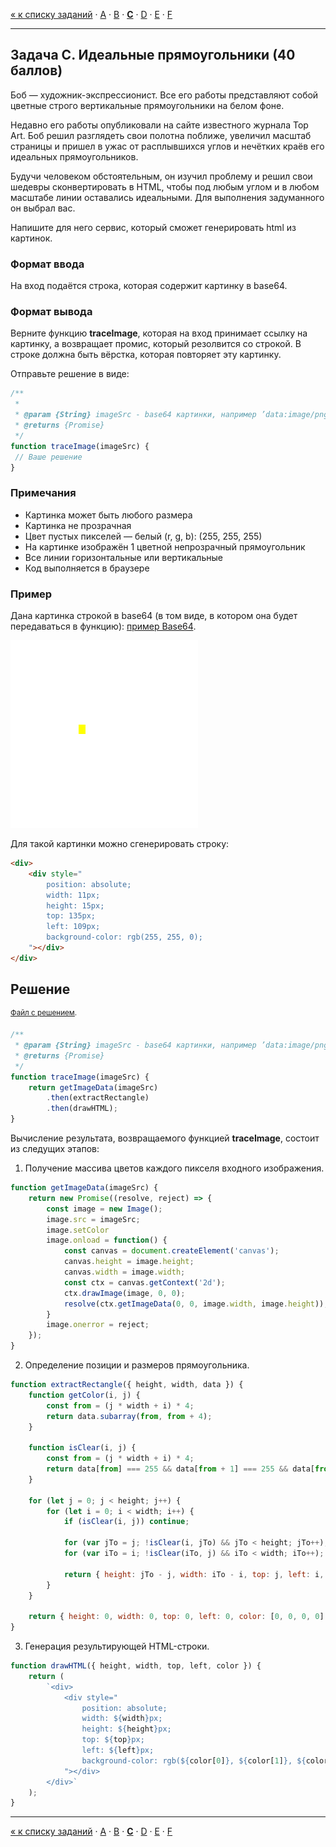 [« к списку заданий](../../README.md) · [A](../A/README.md) · [B](../B/README.md) · **[C](../C/README.md)** · [D](../D/README.md) · [E](../E/README.md) · [F](../F/README.md)

-----

<a name="task-C"><h2>Задача C. Идеальные прямоугольники (40 баллов)</h2></a>

Боб — художник-экспрессионист. Все его работы представляют собой цветные строго вертикальные прямоугольники на белом фоне.

Недавно его работы опубликовали на сайте известного журнала Top Art. Боб решил разглядеть свои полотна поближе, увеличил масштаб страницы и пришел в ужас от расплывшихся углов и нечётких краёв его идеальных прямоугольников.

Будучи человеком обстоятельным, он изучил проблему и решил свои шедевры сконвертировать в HTML, чтобы под любым углом и в любом масштабе линии оставались идеальными. Для выполнения задуманного он выбрал вас.

Напишите для него сервис, который сможет генерировать html из картинок.

### Формат ввода

На вход подаётся строка, которая содержит картинку в base64.

### Формат вывода

Верните функцию **traceImage**, которая на вход принимает ссылку на картинку, а возвращает промис, который резолвится со строкой. В строке должна быть вёрстка, которая повторяет эту картинку.

Отправьте решение в виде:
``` js
/**  
 *  
 * @param {String} imageSrc - base64 картинки, например ’data:image/png;base64,iVBORw0KGgoAAAANSUhEUgAA...’  
 * @returns {Promise}  
 */  
function traceImage(imageSrc) {  
 // Ваше решение  
}
```
### Примечания
* Картинка может быть любого размера
* Картинка не прозрачная
* Цвет пустых пикселей — белый (r, g, b): (255, 255, 255)
* На картинке изображён 1 цветной непрозрачный прямоугольник
* Все линии горизонтальные или вертикальные
* Код выполняется в браузере

### Пример
Дана картинка строкой в base64 (в том виде, в котором она будет передаваться в функцию): [пример Base64](input-example.txt).

![Картинка](statement-image.png "Картинка")

Для такой картинки можно сгенерировать строку:

``` html
<div>  
    <div style="  
        position: absolute;  
        width: 11px;  
        height: 15px;  
        top: 135px;  
        left: 109px;  
        background-color: rgb(255, 255, 0);  
    "></div>  
</div>
```

Решение
------
<sup>[Файл с решением](answer/index.html).</sup>

``` js
/**  
 * @param {String} imageSrc - base64 картинки, например ’data:image/png;base64,iVBORw0KGgoAAAANSUhEUgAA...’  
 * @returns {Promise}  
 */  
function traceImage(imageSrc) {
    return getImageData(imageSrc)
        .then(extractRectangle)
        .then(drawHTML);
}
```

Вычисление результата, возвращаемого функцией **traceImage**, состоит из следущих этапов:
1. Получение массива цветов каждого пикселя входного изображения.
``` js
function getImageData(imageSrc) {
    return new Promise((resolve, reject) => {
        const image = new Image();
        image.src = imageSrc;
        image.setColor
        image.onload = function() {
            const canvas = document.createElement('canvas');
            canvas.height = image.height;
            canvas.width = image.width;
            const ctx = canvas.getContext('2d');
            ctx.drawImage(image, 0, 0);
            resolve(ctx.getImageData(0, 0, image.width, image.height));
        }
        image.onerror = reject;
    });
}
```
2. Определение позиции и размеров прямоугольника.
``` js
function extractRectangle({ height, width, data }) {
    function getColor(i, j) {
        const from = (j * width + i) * 4;
        return data.subarray(from, from + 4);
    }

    function isClear(i, j) {
        const from = (j * width + i) * 4;
        return data[from] === 255 && data[from + 1] === 255 && data[from + 2] === 255;
    }

    for (let j = 0; j < height; j++) {
        for (let i = 0; i < width; i++) {
            if (isClear(i, j)) continue;

            for (var jTo = j; !isClear(i, jTo) && jTo < height; jTo++);
            for (var iTo = i; !isClear(iTo, j) && iTo < width; iTo++);
            
            return { height: jTo - j, width: iTo - i, top: j, left: i, color: getColor(i, j) };
        }
    }

    return { height: 0, width: 0, top: 0, left: 0, color: [0, 0, 0, 0] };
}
```
3. Генерация результирующей HTML-строки.
``` js
function drawHTML({ height, width, top, left, color }) {
    return (
        `<div>  
            <div style="  
                position: absolute;  
                width: ${width}px;  
                height: ${height}px;  
                top: ${top}px;  
                left: ${left}px;  
                background-color: rgb(${color[0]}, ${color[1]}, ${color[2]});  
            "></div>
        </div>`
    );
}
```

-----
[« к списку заданий](../../README.md) · [A](../A/README.md) · [B](../B/README.md) · **[C](../C/README.md)** · [D](../D/README.md) · [E](../E/README.md) · [F](../F/README.md)